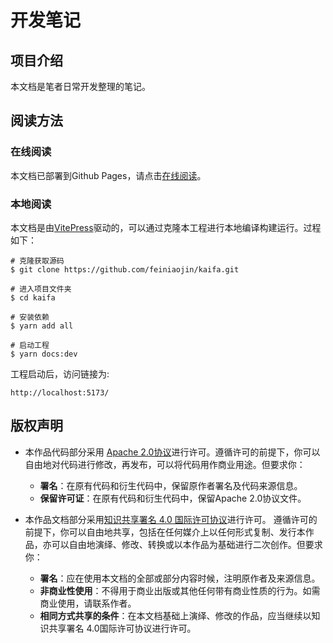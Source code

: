 # 开发笔记

## 项目介绍

本文档是笔者日常开发整理的笔记。

## 阅读方法

### 在线阅读

本文档已部署到Github Pages，请点击[在线阅读](https://feiniaojin.github.io/Thinking-in-DDD/)。

### 本地阅读

本文档是由[VitePress](https://github.com/vuejs/vitepress)驱动的，可以通过克隆本工程进行本地编译构建运行。过程如下：

```shell
# 克隆获取源码
$ git clone https://github.com/feiniaojin/kaifa.git

# 进入项目文件夹
$ cd kaifa

# 安装依赖
$ yarn add all

# 启动工程
$ yarn docs:dev
```

工程启动后，访问链接为:

```shell
http://localhost:5173/
```

## 版权声明

- 本作品代码部分采用 [Apache 2.0协议](https://www.apache.org/licenses/LICENSE-2.0)进行许可。遵循许可的前提下，你可以自由地对代码进行修改，再发布，可以将代码用作商业用途。但要求你：
	
	- **署名**：在原有代码和衍生代码中，保留原作者署名及代码来源信息。
	- **保留许可证**：在原有代码和衍生代码中，保留Apache 2.0协议文件。
- 本作品文档部分采用[知识共享署名 4.0 国际许可协议](http://creativecommons.org/licenses/by/4.0/)进行许可。 遵循许可的前提下，你可以自由地共享，包括在任何媒介上以任何形式复制、发行本作品，亦可以自由地演绎、修改、转换或以本作品为基础进行二次创作。但要求你：
	
	- **署名**：应在使用本文档的全部或部分内容时候，注明原作者及来源信息。
	- **非商业性使用**：不得用于商业出版或其他任何带有商业性质的行为。如需商业使用，请联系作者。
	- **相同方式共享的条件**：在本文档基础上演绎、修改的作品，应当继续以知识共享署名 4.0国际许可协议进行许可。
